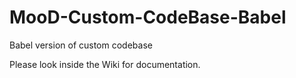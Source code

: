 # MooD-Custom-CodeBase-Babel
 Babel version of custom codebase

Please look inside the Wiki for documentation.